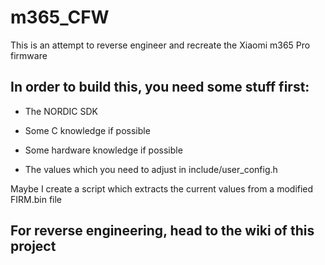 # m365_CFW
This is an attempt to reverse engineer and recreate the Xiaomi m365 Pro firmware

## In order to build this, you need some stuff first:

- The NORDIC SDK

- Some C knowledge if possible

- Some hardware knowledge if possible

- The values which you need to adjust in include/user_config.h

<p>Maybe I create a script which extracts the current values from a modified FIRM.bin file</p>

## For reverse engineering, head to the wiki of this project
